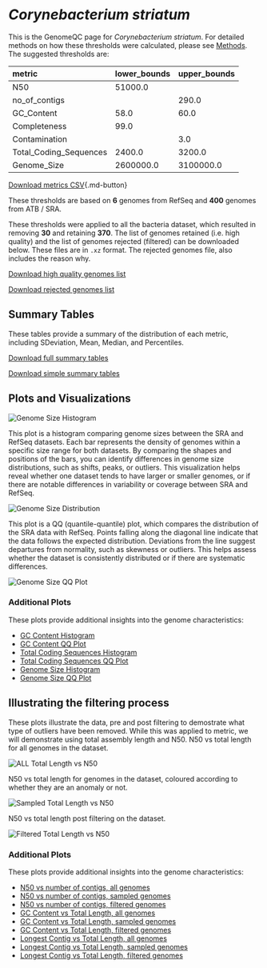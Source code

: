 # *Corynebacterium striatum*

This is the GenomeQC page for *Corynebacterium striatum*. For detailed methods on how these thresholds were calculated, please see [Methods](../../methods.md).
The suggested thresholds are: 

| metric                 | lower_bounds   | upper_bounds   |
|:-----------------------|:---------------|:---------------|
| N50                    | 51000.0        |                |
| no_of_contigs          |                | 290.0          |
| GC_Content             | 58.0           | 60.0           |
| Completeness           | 99.0           |                |
| Contamination          |                | 3.0            |
| Total_Coding_Sequences | 2400.0         | 3200.0         |
| Genome_Size            | 2600000.0      | 3100000.0      |

[Download metrics CSV](Corynebacterium_striatum_metrics.csv){.md-button}


These thresholds are based on **6** genomes from RefSeq and **400** genomes from ATB / SRA.

These thresholds were applied to all the bacteria dataset, which resulted in removing **30** and retaining **370**.
The list of genomes retained (i.e. high quality) and the list of genomes rejected (filtered) can be downloaded below. These files are in `.xz` format. The rejected genomes file, also includes the reason why.

[Download high quality genomes list](Corynebacterium_striatum_high_quality_genomes.csv.xz)


[Download rejected genomes list](Corynebacterium_striatum_filtered_out_genomes.csv.xz)



## Summary Tables
These tables provide a summary of the distribution of each metric, including SDeviation, Mean, Median, and Percentiles.

[Download full summary tables](summary.csv)

[Download simple summary tables](selected_summary.csv)

## Plots and Visualizations

![Genome Size Histogram](Genome_Size_refseq_histogram_kde.png)

This plot is a histogram comparing genome sizes between the SRA and RefSeq datasets. Each bar represents the density of genomes within a specific size range for both datasets. By comparing the shapes and positions of the bars, you can identify differences in genome size distributions, such as shifts, peaks, or outliers. This visualization helps reveal whether one dataset tends to have larger or smaller genomes, or if there are notable differences in variability or coverage between SRA and RefSeq.

![Genome Size Distribution](Genome_Size_refseq_histogram_kde.png)

This plot is a QQ (quantile-quantile) plot, which compares the distribution of the SRA data with RefSeq. Points falling along the diagonal line indicate that the data follows the expected distribution. Deviations from the line suggest departures from normality, such as skewness or outliers. This helps assess whether the dataset is consistently distributed or if there are systematic differences.

![Genome Size QQ Plot](Genome_Size_refseq_qqplot.png)

### Additional Plots

These plots provide additional insights into the genome characteristics:

- [GC Content Histogram](GC_Content_refseq_histogram_kde.png)
- [GC Content QQ Plot](GC_Content_refseq_qqplot.png)
- [Total Coding Sequences Histogram](Total_Coding_Sequences_refseq_histogram_kde.png)
- [Total Coding Sequences QQ Plot](Total_Coding_Sequences_refseq_qqplot.png)
- [Genome Size Histogram](Genome_Size_refseq_histogram_kde.png)
- [Genome Size QQ Plot](Genome_Size_refseq_qqplot.png)
## Illustrating the filtering process
These plots illustrate the data, pre and post filtering to demostrate what type of outliers have been removed. While this was applied to metric, we will demonstrate using total assembly length and N50.
N50 vs total length for all genomes in the dataset.

![ALL Total Length vs N50](Corynebacterium_striatum_all_total_length_N50.png)

N50 vs total length for genomes in the dataset, coloured according to whether they are an anomaly or not.

![Sampled Total Length vs N50](Corynebacterium_striatum_sample_total_length_N50.png)

N50 vs total length post filtering on the dataset.

![Filtered Total Length vs N50](Corynebacterium_striatum_filt_total_length_N50.png)

### Additional Plots

These plots provide additional insights into the genome characteristics:

- [N50 vs number of contigs, all genomes](Corynebacterium_striatum_all_N50_number.png)
- [N50 vs number of contigs, sampled genomes](Corynebacterium_striatum_sample_N50_number.png)
- [N50 vs number of contigs, filtered genomes](Corynebacterium_striatum_filt_N50_number.png)
- [GC Content vs Total Length, all genomes](Corynebacterium_striatum_all_total_length_GC_Content.png)
- [GC Content vs Total Length, sampled genomes](Corynebacterium_striatum_sample_total_length_GC_Content.png)
- [GC Content vs Total Length, filtered genomes](Corynebacterium_striatum_filt_total_length_GC_Content.png)
- [Longest Contig vs Total Length, all genomes](Corynebacterium_striatum_all_total_length_longest.png)
- [Longest Contig vs Total Length, sampled genomes](Corynebacterium_striatum_sample_total_length_longest.png)
- [Longest Contig vs Total Length, filtered genomes](Corynebacterium_striatum_filt_total_length_longest.png)
